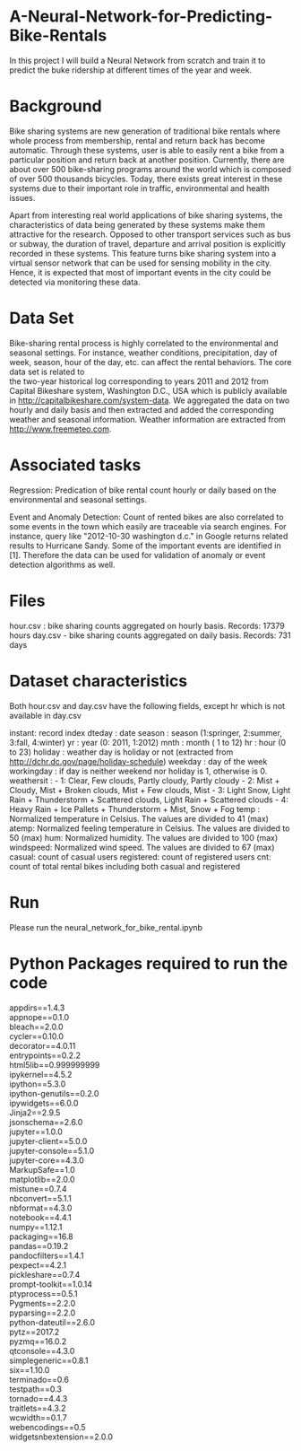 # A-Neural-Network-for-Predicting-Bike-Rentals
In this project I will build a Neural Network from scratch and train it to predict the buke ridership at different times of the year and week. 


# Background 

Bike sharing systems are new generation of traditional bike rentals where whole process from membership, rental and return 
back has become automatic. Through these systems, user is able to easily rent a bike from a particular position and return 
back at another position. Currently, there are about over 500 bike-sharing programs around the world which is composed of 
over 500 thousands bicycles. Today, there exists great interest in these systems due to their important role in traffic, 
environmental and health issues.  

Apart from interesting real world applications of bike sharing systems, the characteristics of data being generated by
these systems make them attractive for the research. Opposed to other transport services such as bus or subway, the duration
of travel, departure and arrival position is explicitly recorded in these systems. This feature turns bike sharing system into
a virtual sensor network that can be used for sensing mobility in the city. Hence, it is expected that most of important
events in the city could be detected via monitoring these data.  


# Data Set

Bike-sharing rental process is highly correlated to the environmental and seasonal settings. For instance, weather conditions,
precipitation, day of week, season, hour of the day, etc. can affect the rental behaviors. The core data set is related to  
the two-year historical log corresponding to years 2011 and 2012 from Capital Bikeshare system, Washington D.C., USA which is 
publicly available in http://capitalbikeshare.com/system-data. We aggregated the data on two hourly and daily basis and then 
extracted and added the corresponding weather and seasonal information. Weather information are extracted from http://www.freemeteo.com.   


# Associated tasks

Regression: Predication of bike rental count hourly or daily based on the environmental and seasonal settings.
	
Event and Anomaly Detection: Count of rented bikes are also correlated to some events in the town which easily are traceable via search engines. For instance, query like "2012-10-30 washington d.c." in Google returns related results to Hurricane Sandy. Some of the important events are identified in [1]. Therefore the data can be used for validation of anomaly or event detection algorithms as well.

# Files

hour.csv : bike sharing counts aggregated on hourly basis. Records: 17379 hours
day.csv - bike sharing counts aggregated on daily basis. Records: 731 days

# Dataset characteristics

Both hour.csv and day.csv have the following fields, except hr which is not available in day.csv
	
instant: record index
dteday : date
season : season (1:springer, 2:summer, 3:fall, 4:winter)
yr : year (0: 2011, 1:2012)
mnth : month ( 1 to 12)
hr : hour (0 to 23)
holiday : weather day is holiday or not (extracted from http://dchr.dc.gov/page/holiday-schedule)
weekday : day of the week
workingday : if day is neither weekend nor holiday is 1, otherwise is 0.
weathersit : 
		- 1: Clear, Few clouds, Partly cloudy, Partly cloudy
		- 2: Mist + Cloudy, Mist + Broken clouds, Mist + Few clouds, Mist
		- 3: Light Snow, Light Rain + Thunderstorm + Scattered clouds, Light Rain + Scattered clouds
		- 4: Heavy Rain + Ice Pallets + Thunderstorm + Mist, Snow + Fog
temp : Normalized temperature in Celsius. The values are divided to 41 (max)
atemp: Normalized feeling temperature in Celsius. The values are divided to 50 (max)
hum: Normalized humidity. The values are divided to 100 (max)
windspeed: Normalized wind speed. The values are divided to 67 (max)
casual: count of casual users
registered: count of registered users
cnt: count of total rental bikes including both casual and registered
  
# Run 

Please run the neural_network_for_bike_rental.ipynb
	

# Python Packages required to run the code

appdirs==1.4.3  
appnope==0.1.0  
bleach==2.0.0  
cycler==0.10.0  
decorator==4.0.11  
entrypoints==0.2.2  
html5lib==0.999999999  
ipykernel==4.5.2  
ipython==5.3.0  
ipython-genutils==0.2.0  
ipywidgets==6.0.0  
Jinja2==2.9.5  
jsonschema==2.6.0  
jupyter==1.0.0  
jupyter-client==5.0.0  
jupyter-console==5.1.0  
jupyter-core==4.3.0  
MarkupSafe==1.0  
matplotlib==2.0.0  
mistune==0.7.4  
nbconvert==5.1.1  
nbformat==4.3.0  
notebook==4.4.1  
numpy==1.12.1  
packaging==16.8  
pandas==0.19.2  
pandocfilters==1.4.1  
pexpect==4.2.1  
pickleshare==0.7.4  
prompt-toolkit==1.0.14  
ptyprocess==0.5.1  
Pygments==2.2.0  
pyparsing==2.2.0  
python-dateutil==2.6.0  
pytz==2017.2  
pyzmq==16.0.2  
qtconsole==4.3.0  
simplegeneric==0.8.1  
six==1.10.0  
terminado==0.6  
testpath==0.3  
tornado==4.4.3  
traitlets==4.3.2  
wcwidth==0.1.7  
webencodings==0.5  
widgetsnbextension==2.0.0  
